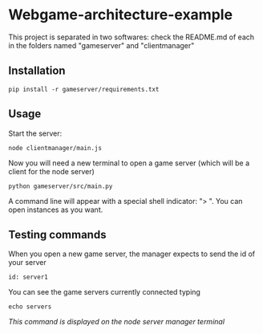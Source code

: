 Webgame-architecture-example
============================

This project is separated in two softwares: check the README.md of each in the folders named "gameserver" and "clientmanager"

Installation
------------

```
pip install -r gameserver/requirements.txt
```

Usage
-----

Start the server:
```
node clientmanager/main.js
```

Now you will need a new terminal to open a game server (which will be a client for the node server)
```
python gameserver/src/main.py
```
A command line will appear with a special shell indicator: "> ". You can open instances as you want.

Testing commands
----------------

When you open a new game server, the manager expects to send the id of your server
```
id: server1
```

You can see the game servers currently connected typing
```
echo servers
```
_This command is displayed on the node server manager terminal_
